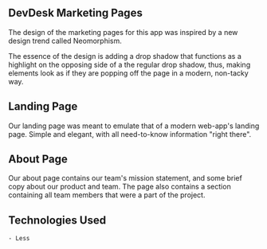 ## DevDesk Marketing Pages
The design of the marketing pages for this app was inspired by a new design trend called Neomorphism. 

The essence of the design is adding a drop shadow that functions as a highlight on the opposing side of a the regular drop shadow, thus, making elements look as if they are popping off the page in a modern, non-tacky way.

## Landing Page

Our landing page was meant to emulate that of a modern web-app's landing page. Simple and elegant, with all need-to-know information "right there". 

## About Page

Our about page contains our team's mission statement, and some brief copy about our product and team. The page also contains a section containing all team members that were a part of the project.

## Technologies Used

    - Less
